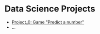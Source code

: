 # Data Science Projects

* [Project_0: Game "Predict a number"](https://github.com/Dennniskoo/data_science/tree/main/Project_0)
* ...